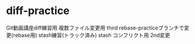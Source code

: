 # diff-practice
Git動画講座diff練習用
複数ファイル変更用 third
rebase-practiceブランチで変更(rebase用)
stash練習(トラック済み)
stash コンフリクト用 2nd変更